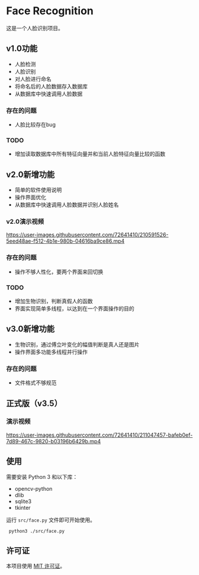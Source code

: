 # Face Recognition

这是一个人脸识别项目。

## v1.0功能

- 人脸检测
- 人脸识别
- 对人脸进行命名
- 将命名后的人脸数据存入数据库
- 从数据库中快速调用人脸数据

### 存在的问题

- 人脸比较存在bug

### TODO

- 增加读取数据库中所有特征向量并和当前人脸特征向量比较的函数

## v2.0新增功能

- 简单的软件使用说明
- 操作界面优化
- 从数据库中快速调用人脸数据并识别人脸姓名


### v2.0演示视频


https://user-images.githubusercontent.com/72641410/210591526-5eed48ae-f512-4b1e-980b-04616ba9ce86.mp4

### 存在的问题

- 操作不够人性化，要两个界面来回切换

### TODO

- 增加生物识别，判断真假人的函数
- 界面实现简单多线程，以达到在一个界面操作的目的

## v3.0新增功能

- 生物识别，通过傅立叶变化的幅值判断是真人还是图片
- 操作界面多功能多线程并行操作

### 存在的问题

- 文件格式不够规范

## 正式版（v3.5）
### 演示视频


https://user-images.githubusercontent.com/72641410/211047457-bafeb0ef-7d89-467c-9820-b03196b6429b.mp4





## 使用

需要安装 Python 3 和以下库：

- opencv-python
- dlib
- sqlite3
- tkinter

运行 `src/face.py` 文件即可开始使用。

```
 python3 ./src/face.py
```

## 许可证

本项目使用 [MIT 许可证](LICENSE)。
